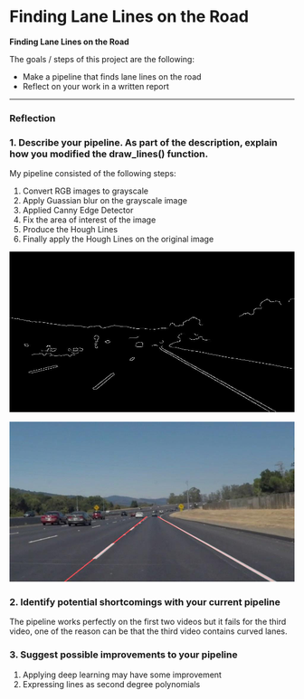 # **Finding Lane Lines on the Road** 

**Finding Lane Lines on the Road**

The goals / steps of this project are the following:
* Make a pipeline that finds lane lines on the road
* Reflect on your work in a written report


[//]: # (Image References)
[image2]: https://raw.githubusercontent.com/arnabuchiha/CarND-LaneLines-P1/master/test_images_output/solidWhiteCurve.jpg?token=AZn9HWInhCOiBGEEo50uKy3Mx4Ig70Yyks5cBsMUwA%3D%3D "After applying Hough lines on original image"
---

### Reflection

### 1. Describe your pipeline. As part of the description, explain how you modified the draw_lines() function.

My pipeline consisted of the following steps:

1. Convert RGB images to grayscale
2. Apply Guassian blur on the grayscale image
3. Applied Canny Edge Detector
4. Fix the area of interest of the image
5. Produce the Hough Lines
6. Finally apply the Hough Lines on the original image

![5th step produced the following result](https://raw.githubusercontent.com/arnabuchiha/CarND-LaneLines-P1/master/interms/solidWhiteCurve.jpg?token=AZn9HShoWKjuQfAjhwsGVhrOupeVXcp5ks5cBsLxwA%3D%3D)

![6th step produced the following result](https://raw.githubusercontent.com/arnabuchiha/CarND-LaneLines-P1/master/test_images_output/solidWhiteCurve.jpg?token=AZn9HWInhCOiBGEEo50uKy3Mx4Ig70Yyks5cBsMUwA%3D%3D)

### 2. Identify potential shortcomings with your current pipeline


The pipeline works perfectly on the first two videos but it fails for the third video, one of the reason can be that the third video contains curved lanes.


### 3. Suggest possible improvements to your pipeline

1. Applying deep learning may have some improvement
2. Expressing lines as second degree polynomials
